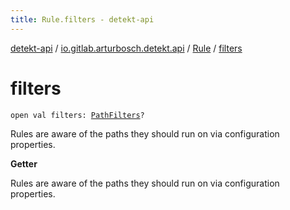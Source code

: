 ```yaml
---
title: Rule.filters - detekt-api
---
```


[detekt-api](../../index.html) / [io.gitlab.arturbosch.detekt.api](../index.html) / [Rule](index.html) / [filters](./filters.html)

# filters

`open val filters: `[`PathFilters`](../../io.gitlab.arturbosch.detekt.api.internal/-path-filters/index.html)`?`

Rules are aware of the paths they should run on via configuration properties.

**Getter**

Rules are aware of the paths they should run on via configuration properties.


